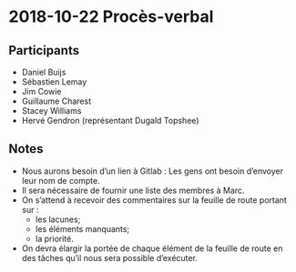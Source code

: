# 2018-10-22 Procès-verbal
## Participants
* Daniel Buijs
* Sébastien Lemay 
* Jim Cowie
* Guillaume Charest
* Stacey Williams 
* Hervé Gendron (représentant Dugald Topshee)

## Notes 
* Nous aurons besoin d’un lien à Gitlab : Les gens ont besoin d’envoyer leur nom de compte.
* Il sera nécessaire de fournir une liste des membres à Marc.
* On s’attend à recevoir des commentaires sur la feuille de route portant sur :
  * les lacunes;
  * les éléments manquants;
  * la priorité.
* On devra élargir la portée de chaque élément de la feuille de route en des tâches qu’il nous sera possible d’exécuter.
